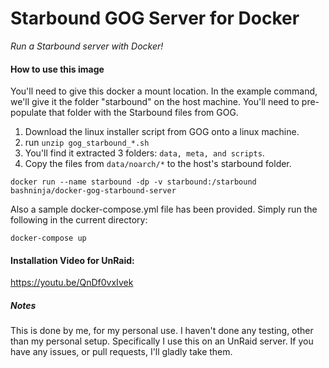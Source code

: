 # Starbound GOG Server for Docker
_Run a Starbound server with Docker!_

#### How to use this image

You'll need to give this docker a mount location. In the example command, we'll give it the folder "starbound" on the host machine. You'll need to pre-populate that folder with the Starbound files from GOG.

1. Download the linux installer script from GOG onto a linux machine.
2. run `unzip gog_starbound_*.sh`
3. You'll find it extracted 3 folders: `data, meta, and scripts`.
4. Copy the files from `data/noarch/*` to the host's starbound folder.

`docker run --name starbound -dp -v starbound:/starbound bashninja/docker-gog-starbound-server`

Also a sample docker-compose.yml file has been provided. Simply run the following in the current directory:

`docker-compose up`

#### Installation Video for UnRaid:
https://youtu.be/QnDf0vxIvek

##### Notes
This is done by me, for my personal use. I haven't done any testing, other than my personal setup. Specifically I use this on an UnRaid server. If you have any issues, or pull requests, I'll gladly take them.
